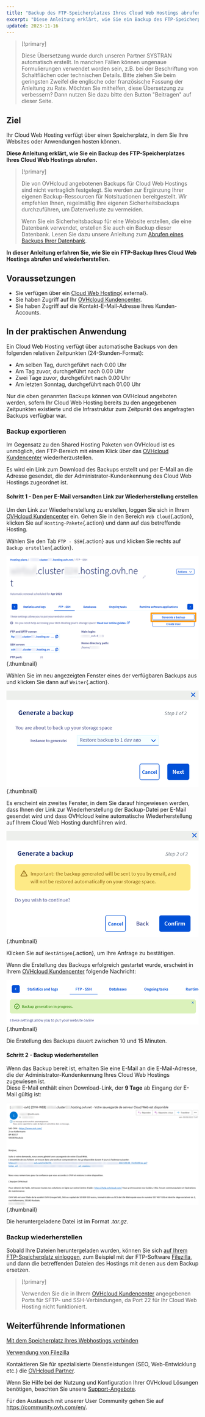 ```yaml
---
title: "Backup des FTP-Speicherplatzes Ihres Cloud Web Hostings abrufen"
excerpt: "Diese Anleitung erklärt, wie Sie ein Backup des FTP-Speicherplatzes Ihres Cloud Web Hostings abrufen"
updated: 2023-11-16
---
```


> [!primary]
>
> Diese Übersetzung wurde durch unseren Partner SYSTRAN automatisch erstellt. In manchen Fällen können ungenaue Formulierungen verwendet worden sein, z.B. bei der Beschriftung von Schaltflächen oder technischen Details. Bitte ziehen Sie beim geringsten Zweifel die englische oder französische Fassung der Anleitung zu Rate. Möchten Sie mithelfen, diese Übersetzung zu verbessern? Dann nutzen Sie dazu bitte den Button "Beitragen" auf dieser Seite.
>

## Ziel

Ihr Cloud Web Hosting verfügt über einen Speicherplatz, in dem Sie Ihre Websites oder Anwendungen hosten können.

**Diese Anleitung erklärt, wie Sie ein Backup des FTP-Speicherplatzes Ihres Cloud Web Hostings abrufen.**

> [!primary]
> 
> Die von OVHcloud angebotenen Backups für Cloud Web Hostings sind nicht vertraglich festgelegt. Sie werden zur Ergänzung Ihrer eigenen Backup-Ressourcen für Notsituationen bereitgestellt. Wir empfehlen Ihnen, regelmäßig Ihre eigenen Sicherheitsbackups durchzuführen, um Datenverluste zu vermeiden.
> 
> Wenn Sie ein Sicherheitsbackup für eine Website erstellen, die eine Datenbank verwendet, erstellen Sie auch ein Backup dieser Datenbank. Lesen Sie dazu unsere Anleitung zum [Abrufen eines Backups Ihrer Datenbank](/pages/web_cloud/web_hosting/sql_database_export).
> 

**In dieser Anleitung erfahren Sie, wie Sie ein FTP-Backup Ihres Cloud Web Hostings abrufen und wiederherstellen.**

## Voraussetzungen

- Sie verfügen über ein [Cloud Web Hosting](https://www.ovhcloud.com/de/web-hosting/cloud-web-offer/){.external}.
- Sie haben Zugriff auf Ihr [OVHcloud Kundencenter](https://www.ovh.com/auth/?action=gotomanager&from=https://www.ovh.de/&ovhSubsidiary=de).
- Sie haben Zugriff auf die Kontakt-E-Mail-Adresse Ihres Kunden-Accounts.

## In der praktischen Anwendung

Ein Cloud Web Hosting verfügt über automatische Backups von den folgenden relativen Zeitpunkten (24-Stunden-Format):

- Am selben Tag, durchgeführt nach 0.00 Uhr
- Am Tag zuvor, durchgeführt nach 0.00 Uhr
- Zwei Tage zuvor, durchgeführt nach 0.00 Uhr
- Am letzten Sonntag, durchgeführt nach 01.00 Uhr

Nur die oben genannten Backups können von OVHcloud angeboten werden, sofern Ihr Cloud Web Hosting bereits zu den angegebenen Zeitpunkten existierte und die Infrastruktur zum Zeitpunkt des angefragten Backups verfügbar war.

### Backup exportieren

Im Gegensatz zu den Shared Hosting Paketen von OVHcloud ist es unmöglich, den FTP-Bereich mit einem Klick über das [OVHcloud Kundencenter](https://www.ovh.com/auth/?action=gotomanager&from=https://www.ovh.de/&ovhSubsidiary=de) wiederherzustellen.

Es wird ein Link zum Download des Backups erstellt und per E-Mail an die Adresse gesendet, die der Administrator-Kundenkennung des Cloud Web Hostings zugeordnet ist.

#### Schritt 1 - Den per E-Mail versandten Link zur Wiederherstellung erstellen

Um den Link zur Wiederherstellung zu erstellen, loggen Sie sich in Ihrem [OVHcloud Kundencenter](https://www.ovh.com/auth/?action=gotomanager&from=https://www.ovh.de/&ovhSubsidiary=de) ein. Gehen Sie in den Bereich `Web Cloud`{.action}, klicken Sie auf `Hosting-Pakete`{.action} und dann auf das betreffende Hosting. 

Wählen Sie den Tab `FTP - SSH`{.action} aus und klicken Sie rechts auf `Backup erstellen`{.action}.

![backupftpcw](images/GenerateABackup.png){.thumbnail}

Wählen Sie im neu angezeigten Fenster eines der verfügbaren Backups aus und klicken Sie dann auf `Weiter`{.action}.

![backupftpcw](images/GenerateABackup2.png){.thumbnail}

Es erscheint ein zweites Fenster, in dem Sie darauf hingewiesen werden, dass Ihnen der Link zur Wiederherstellung der Backup-Datei per E-Mail gesendet wird und dass OVHcloud keine automatische Wiederherstellung auf Ihrem Cloud Web Hosting durchführen wird.

![backupftpcw](images/GenerateABackup3.png){.thumbnail}

Klicken Sie auf `Bestätigen`{.action}, um Ihre Anfrage zu bestätigen.

Wenn die Erstellung des Backups erfolgreich gestartet wurde, erscheint in Ihrem [OVHcloud Kundencenter](https://www.ovh.com/auth/?action=gotomanager&from=https://www.ovh.de/&ovhSubsidiary=de) folgende Nachricht:

![backupftpcw](images/BackupInProgress.png){.thumbnail}

Die Erstellung des Backups dauert zwischen 10 und 15 Minuten.

#### Schritt 2 - Backup wiederherstellen

Wenn das Backup bereit ist, erhalten Sie eine E-Mail an die E-Mail-Adresse, die der Administrator-Kundenkennung Ihres Cloud Web Hostings zugewiesen ist.<br>
Diese E-Mail enthält einen Download-Link, der **9 Tage** ab Eingang der E-Mail gültig ist:

![backupftpcw](images/mailBackup.png){.thumbnail}

Die heruntergeladene Datei ist im Format *.tar.gz*.

### Backup wiederherstellen

Sobald Ihre Dateien heruntergeladen wurden, können Sie sich [auf Ihrem FTP-Speicherplatz einloggen](/pages/web_cloud/web_hosting/ftp_connection), zum Beispiel mit der FTP-Software [Filezilla](/pages/web_cloud/web_hosting/ftp_filezilla_user_guide), und dann die betreffenden Dateien des Hostings mit denen aus dem Backup ersetzen.

> [!primary]
>
> Verwenden Sie die in Ihrem [OVHcloud Kundencenter](https://www.ovh.com/auth/?action=gotomanager&from=https://www.ovh.de/&ovhSubsidiary=de) angegebenen Ports für SFTP- und SSH-Verbindungen, da Port 22 für Ihr Cloud Web Hosting nicht funktioniert.
>

## Weiterführende Informationen 

[Mit dem Speicherplatz Ihres Webhostings verbinden](/pages/web_cloud/web_hosting/ftp_connection)

[Verwendung von Filezilla](/pages/web_cloud/web_hosting/ftp_filezilla_user_guide)

Kontaktieren Sie für spezialisierte Dienstleistungen (SEO, Web-Entwicklung etc.) die [OVHcloud Partner](https://partner.ovhcloud.com/de/directory/).

Wenn Sie Hilfe bei der Nutzung und Konfiguration Ihrer OVHcloud Lösungen benötigen, beachten Sie unsere [Support-Angebote](https://www.ovhcloud.com/de/support-levels/).

Für den Austausch mit unserer User Community gehen Sie auf <https://community.ovh.com/en/>.